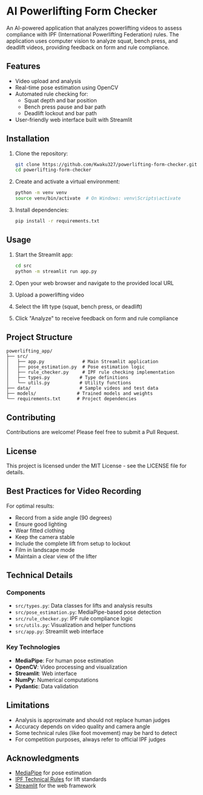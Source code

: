 # AI Powerlifting Form Checker

An AI-powered application that analyzes powerlifting videos to assess compliance with IPF (International Powerlifting Federation) rules. The application uses computer vision to analyze squat, bench press, and deadlift videos, providing feedback on form and rule compliance.

## Features

- Video upload and analysis
- Real-time pose estimation using OpenCV
- Automated rule checking for:
  - Squat depth and bar position
  - Bench press pause and bar path
  - Deadlift lockout and bar path
- User-friendly web interface built with Streamlit

## Installation

1. Clone the repository:
   ```bash
   git clone https://github.com/Kwaku327/powerlifting-form-checker.git
   cd powerlifting-form-checker
   ```

2. Create and activate a virtual environment:
   ```bash
   python -m venv venv
   source venv/bin/activate  # On Windows: venv\Scripts\activate
   ```

3. Install dependencies:
   ```bash
   pip install -r requirements.txt
   ```

## Usage

1. Start the Streamlit app:
   ```bash
   cd src
   python -m streamlit run app.py
   ```

2. Open your web browser and navigate to the provided local URL
3. Upload a powerlifting video
4. Select the lift type (squat, bench press, or deadlift)
5. Click "Analyze" to receive feedback on form and rule compliance

## Project Structure

```
powerlifting_app/
├── src/
│   ├── app.py              # Main Streamlit application
│   ├── pose_estimation.py  # Pose estimation logic
│   ├── rule_checker.py     # IPF rule checking implementation
│   ├── types.py           # Type definitions
│   └── utils.py           # Utility functions
├── data/                  # Sample videos and test data
├── models/               # Trained models and weights
└── requirements.txt      # Project dependencies
```

## Contributing

Contributions are welcome! Please feel free to submit a Pull Request.

## License

This project is licensed under the MIT License - see the LICENSE file for details.

## Best Practices for Video Recording

For optimal results:
- Record from a side angle (90 degrees)
- Ensure good lighting
- Wear fitted clothing
- Keep the camera stable
- Include the complete lift from setup to lockout
- Film in landscape mode
- Maintain a clear view of the lifter

## Technical Details

### Components

- `src/types.py`: Data classes for lifts and analysis results
- `src/pose_estimation.py`: MediaPipe-based pose detection
- `src/rule_checker.py`: IPF rule compliance logic
- `src/utils.py`: Visualization and helper functions
- `src/app.py`: Streamlit web interface

### Key Technologies

- **MediaPipe**: For human pose estimation
- **OpenCV**: Video processing and visualization
- **Streamlit**: Web interface
- **NumPy**: Numerical computations
- **Pydantic**: Data validation

## Limitations

- Analysis is approximate and should not replace human judges
- Accuracy depends on video quality and camera angle
- Some technical rules (like foot movement) may be hard to detect
- For competition purposes, always refer to official IPF judges

## Acknowledgments

- [MediaPipe](https://google.github.io/mediapipe/) for pose estimation
- [IPF Technical Rules](https://www.powerlifting.sport) for lift standards
- [Streamlit](https://streamlit.io/) for the web framework 
